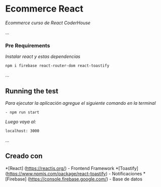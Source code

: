 # Ecommerce React

_Ecommerce curso de React CoderHouse_

...
### Pre Requirements

_Instalar react y estas dependencias_

```
npm i firebase react-router-dom react-toastify
```
...

## Running the test

_Para ejecutar la aplicación agregue el siguiente comando en la terminal_
```
- npm run start
```
_Luego vaya al:_
```
localhost: 3000
```
...
## Creado con 
*[React] (https://reactjs.org/) - Frontend Framework
*[Toastify] (https://www.npmjs.com/package/react-toastify) - Notificaciones
*[Firebase] (https://console.firebase.google.com/) - Base de datos